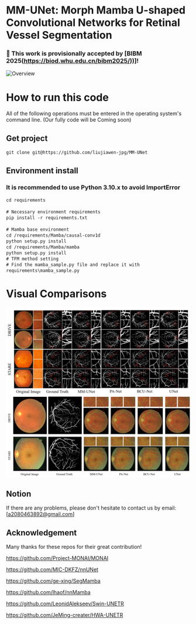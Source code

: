 # MM-UNet: Morph Mamba U-shaped Convolutional Networks for Retinal Vessel Segmentation


### 🎉 This work is provisionally accepted by [BIBM 2025(https://biod.whu.edu.cn/bibm2025/))]!

![Overview](img/Overview.jpg)




# How to run this code

All of the following operations must be entered in the operating system's command line. (Our fully code will be Coming soon)

## Get project

```
git clone git@https://github.com/liujiawen-jpg/MM-UNet
```

## Environment install

### It is recommended to use Python 3.10.x to avoid ImportError

```
cd requirements

# Necessary environment requirements
pip install -r requirements.txt

# Mamba base environment
cd /requirements/Mamba/causal-conv1d
python setup.py install
cd /requirements/Mamba/mamba
python setup.py install
# TFM method setting
# Find the mamba_sample.py file and replace it with requirements\mamba_sample.py
```



# Visual Comparisons 

![Visual1](img\VS.jpg)
![Visual2](img\ER.jpg)

## Notion

If there are any problems, please don't hesitate to contact us by email: [a2080463892@gmail.com]

## Acknowledgement

Many thanks for these repos for their great contribution!

https://github.com/Project-MONAI/MONAI

https://github.com/MIC-DKFZ/nnUNet

https://github.com/ge-xing/SegMamba

https://github.com/lhaof/nnMamba

https://github.com/LeonidAlekseev/Swin-UNETR

https://github.com/JeMing-creater/HWA-UNETR
